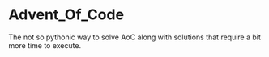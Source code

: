 # Advent_Of_Code
The not so pythonic way to solve AoC along with solutions that require a bit more time to execute.
